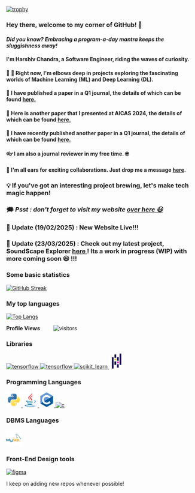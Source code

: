 <!-- 
This is how you add comments to MarkDown on GitHub.
-->

[![trophy](https://github-profile-trophy.vercel.app/?username=harshivchandra&theme=monokai&column=-1&no-bg=true)](https://github.com/ryo-ma/github-profile-trophy)

<h3> Hey there, welcome to my corner of GitHub! 👋 </h3>

<h4> <i>Did you know? Embracing a program-a-day mantra keeps the sluggishness away!</i> </h4>

<h4>I'm Harshiv Chandra, a Software Engineer, riding the waves of curiosity.</h4>

<h4>🔭 🌱 Right now, I'm elbows deep in projects exploring the fascinating worlds of Machine Learning (ML) and Deep Learning (DL). </h4>

<h4>📕 I have published a paper in a Q1 journal, the details of which can be found <a href = "https://ieeexplore.ieee.org/document/10239153">here.</a></h4>

<h4>📕 Here is another paper that I presented at AICAS 2024, the details of which can be found <a href = "https://ieeexplore.ieee.org/document/10595951">here.</a></h4>

<h4>📕 I have recently published another paper in a Q1 journal, the details of which can be found <a href = "https://www.sciencedirect.com/science/article/abs/pii/S1746809424013260">here.</a></h4>

<h4>👓 I am also a journal reviewer in my free time. 🤓</h4>

<h4>👯 I'm all ears for exciting collaborations. Just drop me a message <a href="https://harshiv.ch/contact.html">here</a>. </h4>
 
<h3>💡 If you've got an interesting project brewing, let's make tech magic happen! </h3>

<h3>🗯️ <i> Psst : don't forget to visit my website <a href="https://harshiv.ch"> over here 😃 </a> </i> </h3>

<h3> 🧰 Update (19/02/2025) : New Website Live!!!</h3>
<h3> 🧰 Update (23/03/2025) : Check out my latest project, SoundScape Explorer <a href="https://www.harshiv.ch/projects/soundscape"> here </a>! Its a work in progress (WIP) with more coming soon 😃 !!!</h3>


### Some basic statistics 

[![GitHub Streak](https://github-readme-streak-stats.herokuapp.com/?user=harshivchandra&currStreakNum=2FD3EB&fire=pink&sideLabels=F00&theme=dark)](https://github.com/harshivchandra/github-readme-stats)

### My top languages
[![Top Langs](https://github-readme-stats-sigma-five.vercel.app/api/top-langs/?username=harshivchandra&layout=compact&theme=dark)](https://github.com/chcheetah/github-readme-stats)
<!--  PROFILES VIEWS -->
**Profile Views** &nbsp;&nbsp;&nbsp;&nbsp;&nbsp;&nbsp;&nbsp;
![visitors](https://profile-counter.glitch.me/harshivchandra/count.svg?align=center)

### Libraries 
 <a href="https://www.numpy.org" target="_blank" rel="noreferrer"><img src="https://www.vectorlogo.zone/logos/numpy/numpy-icon.svg" alt="tensorflow" width="40" height="40"/> </a> 
 <a href="https://www.tensorflow.org" target="_blank" rel="noreferrer"> <img src="https://www.vectorlogo.zone/logos/tensorflow/tensorflow-icon.svg" alt="tensorflow" width="40" height="40"/> </a> 
 <a href="https://scikit-learn.org/" target="_blank" rel="noreferrer"> <img src="https://upload.wikimedia.org/wikipedia/commons/0/05/Scikit_learn_logo_small.svg" alt="scikit_learn" width="40" height="40"/> </a>
 <a href="https://pandas.pydata.org/" target="_blank" rel="noreferrer"> <img src="https://raw.githubusercontent.com/devicons/devicon/2ae2a900d2f041da66e950e4d48052658d850630/icons/pandas/pandas-original.svg" alt="pandas" width="40" height="40"/> </a>
### Programming Languages
 <a href="https://www.python.org" target="_blank" rel="noreferrer"> <img src="https://raw.githubusercontent.com/devicons/devicon/master/icons/python/python-original.svg" alt="python" width="40" height="40"/> </a> 
 <a href="https://www.java.com" target="_blank" rel="noreferrer"> <img src="https://raw.githubusercontent.com/devicons/devicon/master/icons/java/java-original.svg" alt="java" width="40" height="40"/> </a>
 <a href="https://www.cprogramming.com/" target="_blank" rel="noreferrer"> <img src="https://raw.githubusercontent.com/devicons/devicon/master/icons/c/c-original.svg" alt="c" width="40" height="40"/> </a>
 <a href="https://www.kotlinlang.org/" target="_blank" rel="noreferrer"> <img src="https://encrypted-tbn0.gstatic.com/images?q=tbn:ANd9GcRQPpQdaKwLkyNz7dDhTIh2uC9ETp3Z1pVGPw&s" alt="c" width="40" height="40"/> </a>

### DBMS Languages
 <a href="https://www.mysql.com/" target="_blank" rel="noreferrer"> <img src="https://raw.githubusercontent.com/devicons/devicon/master/icons/mysql/mysql-original-wordmark.svg" alt="mysql" width="40" height="40"/> </a>
### Front-End Design tools
 <a href="https://www.figma.com/" target="_blank" rel="noreferrer"> <img src="https://www.vectorlogo.zone/logos/figma/figma-icon.svg" alt="figma" width="40" height="40"/> </a>

I keep on adding new repos whenever possible!
     
         
